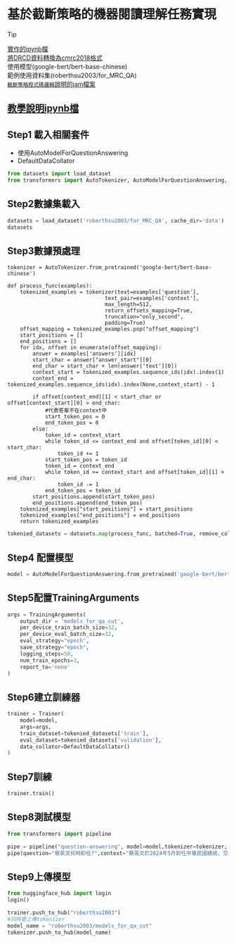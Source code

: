 # 基於截斷策略的機器閱讀理解任務實現
> [!TIP]  
> [實作的ipynb檔](./qa_train.ipynb)  
> [將DRCD資料轉換為cmrc2018格式](./將DRCD資料轉換為cmrc2018格式.ipynb)  
> 使用模型(google-bert/bert-base-chinese)  
> 範例使用資料集(roberthsu2003/for_MRC_QA)  
> [`截斷策略程式碼邏輯`說明的jam檔案](./白板)  

## [教學說明ipynb檔](./教學用.ipynb)

## Step1 載入相關套件

- 使用AutoModelForQuestionAnswering
- DefaultDataCollator

```python
from datasets import load_dataset
from transformers import AutoTokenizer, AutoModelForQuestionAnswering, TrainingArguments, Trainer, DefaultDataCollator
```

## Step2數據集載入

```python
datasets = load_dataset('roberthsu2003/for_MRC_QA', cache_dir='data')
datasets
```

## Step3數據預處理

```pyton
tokenizer = AutoTokenizer.from_pretrained('google-bert/bert-base-chinese')

def process_func(examples):
    tokenized_examples = tokenizer(text=examples['question'],
                               text_pair=examples['context'],
                               max_length=512,
                               return_offsets_mapping=True,
                               truncation="only_second",
                               padding=True)
    offset_mapping = tokenized_examples.pop("offset_mapping")
    start_positions = []
    end_positions = []
    for idx, offset in enumerate(offset_mapping):
        answer = examples['answers'][idx]
        start_char = answer["answer_start"][0]
        end_char = start_char + len(answer['text'][0])
        context_start = tokenized_examples.sequence_ids(idx).index(1)
        context_end = tokenized_examples.sequence_ids(idx).index(None,context_start) - 1

        if offset[context_end][1] < start_char or offset[context_start][0] > end_char:
            #代表答案不在context中
            start_token_pos = 0
            end_token_pos = 0
        else:
            token_id = context_start
            while token_id <= context_end and offset[token_id][0] < start_char:
                token_id += 1
            start_token_pos = token_id
            token_id = context_end
            while token_id >= context_start and offset[token_id][1] > end_char:
                token_id -= 1
            end_token_pos = token_id
        start_positions.append(start_token_pos)
        end_positions.append(end_token_pos)
    tokenized_examples["start_positions"] = start_positions
    tokenized_examples["end_positions"] = end_positions
    return tokenized_examples
```


```python
tokenied_datasets = datasets.map(process_func, batched=True, remove_columns=datasets['train'].column_names)
```


## Step4 配置模型

```python
model = AutoModelForQuestionAnswering.from_pretrained('google-bert/bert-base-chinese')
```

## Step5配置TrainingArguments

```python
args = TrainingArguments(
    output_dir = 'models_for_qa_cut', 
    per_device_train_batch_size=32,
    per_device_eval_batch_size=32,
    eval_strategy="epoch",
    save_strategy="epoch",
    logging_steps=50,
    num_train_epochs=3,
    report_to='none'
)
```

## Step6建立訓練器

```python
trainer = Trainer(
    model=model,
    args=args,
    train_dataset=tokenied_datasets['train'],
    eval_dataset=tokenied_datasets['validation'],
    data_collator=DefaultDataCollator()
)
```

## Step7訓練

```python
trainer.train()
```

## Step8測試模型

```python
from transformers import pipeline

pipe = pipeline("question-answering", model=model,tokenizer=tokenizer, device=0)
pipe(question="蔡英文何時卸任?",context="蔡英文於2024年5月卸任中華民國總統，交棒給時任副總統賴清德。卸任後較少公開露面，直至2024年10月她受邀訪問歐洲。[25]")
```

## Step9上傳模型

```python
from huggingface_hub import login
login()
```

```python
trainer.push_to_hub("roberthsu2003") 
#同時要上傳tokenizer
model_name = "roberthsu2003/models_for_qa_cut"
tokenizer.push_to_hub(model_name)
```
